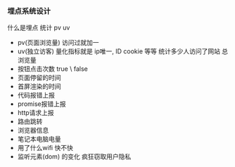 <!--
 * @Author: poro poroone@163.com
 * @Date: 2024-01-06 01:16:24
 * @LastEditors: poro poroone@163.com
 * @LastEditTime: 2024-01-06 19:28:31
 * @FilePath: \小满zs的课\TR\README.md
 * @Description: 这是默认设置,请设置`customMade`, 打开koroFileHeader查看配置 进行设置: https://github.com/OBKoro1/koro1FileHeader/wiki/%E9%85%8D%E7%BD%AE
-->
### 埋点系统设计

什么是埋点
统计 pv uv
- pv(页面浏览量) 访问过就加一
- uv(独立访客) 量化指标就是 ip唯一, ID cookie 等等 统计多少人访问了网站 总浏览量
- 按钮点击次数 true \ false
- 页面停留的时间
- 首屏渲染的时间
- 代码报错上报
- promise报错上报
- http请求上报
- 路由跳转
- 浏览器信息
- 笔记本电脑电量
- 用了什么wifi 快不快
- 监听元素(dom) 的变化
疯狂窃取用户隐私